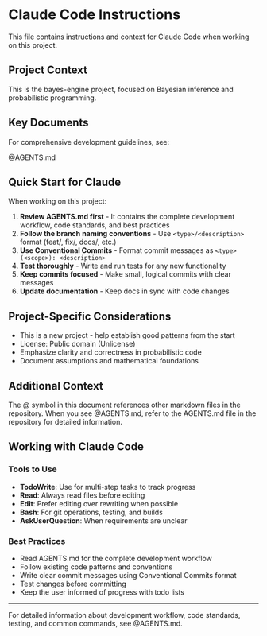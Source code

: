 # Claude Code Instructions

This file contains instructions and context for Claude Code when working on this project.

## Project Context

This is the bayes-engine project, focused on Bayesian inference and probabilistic programming.

## Key Documents

For comprehensive development guidelines, see:

@AGENTS.md

## Quick Start for Claude

When working on this project:

1. **Review AGENTS.md first** - It contains the complete development workflow, code standards, and best practices
2. **Follow the branch naming conventions** - Use `<type>/<description>` format (feat/, fix/, docs/, etc.)
3. **Use Conventional Commits** - Format commit messages as `<type>(<scope>): <description>`
4. **Test thoroughly** - Write and run tests for any new functionality
5. **Keep commits focused** - Make small, logical commits with clear messages
6. **Update documentation** - Keep docs in sync with code changes

## Project-Specific Considerations

- This is a new project - help establish good patterns from the start
- License: Public domain (Unlicense)
- Emphasize clarity and correctness in probabilistic code
- Document assumptions and mathematical foundations

## Additional Context

The @ symbol in this document references other markdown files in the repository. When you see @AGENTS.md, refer to the AGENTS.md file in the repository for detailed information.

## Working with Claude Code

### Tools to Use

- **TodoWrite**: Use for multi-step tasks to track progress
- **Read**: Always read files before editing
- **Edit**: Prefer editing over rewriting when possible
- **Bash**: For git operations, testing, and builds
- **AskUserQuestion**: When requirements are unclear

### Best Practices

- Read AGENTS.md for the complete development workflow
- Follow existing code patterns and conventions
- Write clear commit messages using Conventional Commits format
- Test changes before committing
- Keep the user informed of progress with todo lists

---

For detailed information about development workflow, code standards, testing, and common commands, see @AGENTS.md.

